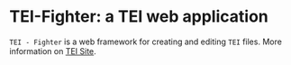 # TEI-Fighter: a TEI web application


`TEI - Fighter` is a web framework for creating and editing `TEI` files. 
More information on [TEI Site]("http://www.tei-c.org/index.xml).
